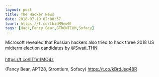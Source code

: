 ```yaml
---
layout: post
title: The Hacker News
date: 2018-07-19 02:00:37
tourl: https://t.co/tbidM9ew0f
tags: [Hack,Fancy Bear,STRONTIUM,Sofacy]
---
```

Microsoft revealed that Russian hackers also tried to hack three 2018 US midterm election candidates by @Swati_THN

https://t.co/llTfm1MO4z

(Fancy Bear, APT28, Strontium, Sofacy) https://t.co/kBrdJsq48R